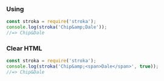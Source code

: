 ### Using

```js
const stroka = require('stroka');
console.log(stroka('Chip&amp;Dale'));
//=> Chip&Dale
```

### Clear HTML

```js
const stroka = require('stroka');
console.log(stroka('Chip&amp;<span>Dale</span>', true));
//=> Chip&Dale
```